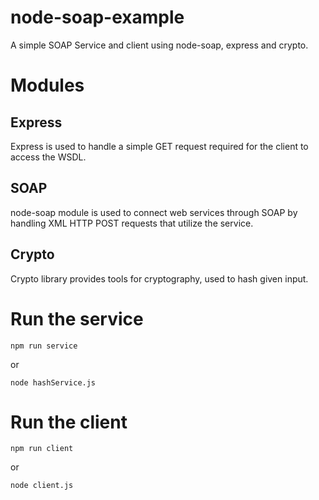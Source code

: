 # node-soap-example
A simple SOAP Service and client using node-soap, express and crypto.

# Modules
## Express
Express is used to handle a simple GET request required for the client to access the WSDL.

## SOAP
node-soap module is used to connect web services through SOAP by handling XML HTTP POST requests that utilize the service.

## Crypto
Crypto library provides tools for cryptography, used to hash given input.

# Run the service
```
npm run service
```
or
```
node hashService.js
```

# Run the client
```
npm run client
```
or
```
node client.js
```
